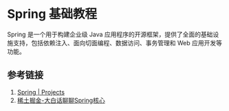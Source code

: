 # Spring 基础教程

Spring 是一个用于构建企业级 Java 应用程序的开源框架，提供了全面的基础设施支持，包括依赖注入、面向切面编程、数据访问、事务管理和 Web 应用开发等功能。

## 参考链接

1. [Spring | Projects](https://spring.io/projects)
2. [稀土掘金-大白话聊聊Spring核心](https://juejin.cn/post/7197736603720138812)